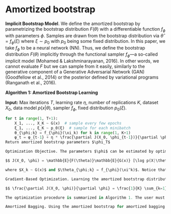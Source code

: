 # Amortized bootstrap
**Implicit Bootstrap Model**. We define the amortized bootstrap by parametrizing the bootstrap distribution $F(\theta)$ with a differentiable function $f_{\phi}$ with parameters $\phi$. Samples are drawn from the bootstrap distribution via $\hat{\theta} = f_{\phi}(\xi)$ where $\xi \sim p_0$ with $p_0$ being some fixed distribution. In this paper, we take $f_{\phi}$ to be a neural network (NN). Thus, we define the bootstrap distribution $F(\theta)$ implicitly through the functional sampler $f_{\phi}$—a so-called implicit model (Mohamed & Lakshminarayanan, 2016). In other words, we cannot evaluate $F$ but we can sample from it easily, similarly to the generative component of a Generative Adversarial Network (GAN) (Goodfellow et al., 2014) or the posterior defined by variational programs (Ranganath et al., 2016).

**Algorithm 1: Amortized Bootstrap Learning**

**Input:** Max iterations $T$, learning rate $\eta$, number of replications $K$, dataset $X_0$, data model $p(x|\theta)$, sampler $f_{\phi}$, fixed distribution $p_0(\xi)$.

```python
for t in range(1, T+1):
    X_1, ..., X_K ~ G(x)  # sample every few epochs
    ξ_1, ..., ξ_K ~ p_0(ξ)  # sample for each minibatch
    θ_{\phi;k} = f_{\phi}(\xi_k) for k in range(1, K+1)
    φ_t = φ_{t-1} + η * \frac{\partial J(X_0, \phi_{t-1})}{\partial \phi_{t-1}}
Return amortized bootstrap parameters $\phi_T$

Optimization Objective. The parameters $\phi$ can be estimated by optimizing the likelihood function under samples from the implicit model:

$$ J(X_0, \phi) = \mathbb{E}{F(\theta)}\mathbb{E}{G(x)} [\log p(X|\theta)] \approx \frac{1}{K} \sum_{k=1}^{K} \log p(X_k|\theta_{\phi;k}) \quad (3) $$

where $X_k ~ G(x)$ and $\theta_{\phi;k} = f_{\phi}(\xi^k)$. Notice that this objective is the same as that of the traditional bootstrap: if the $K$ models are independent, maximizing the sum is equivalent to maximizing each term individually.

Gradient-Based Optimization. Learning the amortized bootstrap distribution amounts to maximizing Equation 3 with respect to $\phi$. We assume the model parameters $\theta$ are continuous and thus can take gradients directly through the parameter samples and then into $f_{\phi}$ as follows:

$$ \frac{\partial J(X_0, \phi)}{\partial \phi} = \frac{1}{K} \sum_{k=1}^{K} \frac{\partial \log p(X_k|\theta_{\phi;k})}{\partial \theta_{\phi;k}} \frac{\partial \theta_{\phi;k}}{\partial \phi} \quad (4) $$

The optimization procedure is summarized in Algorithm 1. The user must specify how often to sample the data and parameters from $G(x)$ and $F(\theta)$ respectively. We found that sampling new parameters for every minibatch and sampling new datasets after every few epochs (3 to 5) works well.

Amortized Bagging. Using the amortized bootstrap for amortized bagging is straightforward. At test time, we draw some number of samples $M$ from $f_{\phi}$—$f_{\theta^1}, \ldots, f_{\theta^M} = f_{\phi}(\xi^m)$—and then we ensemble the $M$ models $p(X|\theta^m)$ via the usual mechanisms (voting, averaging, etc.). Here we explicitly see the benefits of using the amortized bootstrap: the size of the ensemble $M$ can be larger than the number of replications used during training. This is not possible with traditional bagging.

